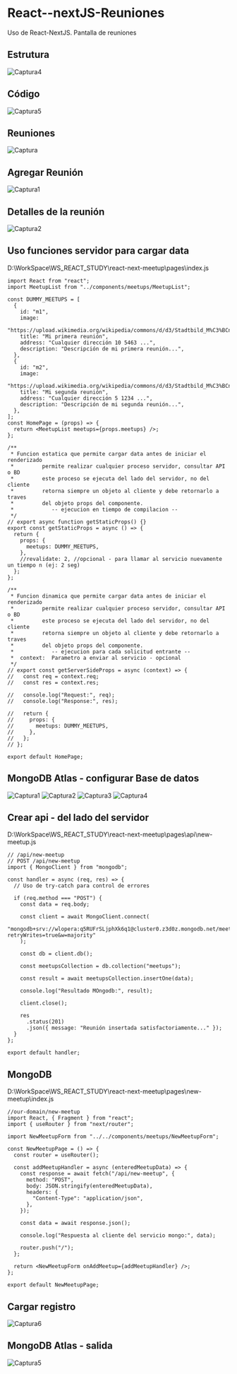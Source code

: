 # React--nextJS-Reuniones
Uso de React-NextJS.  Pantalla de reuniones 

## Estrutura
![Captura4](https://user-images.githubusercontent.com/7141537/162843772-70104ed7-d731-4e13-930c-816055dac6db.PNG)

## Código
![Captura5](https://user-images.githubusercontent.com/7141537/162843768-1fb86cd5-5ff3-4fea-9083-421c598fb5e8.PNG)

## Reuniones
![Captura](https://user-images.githubusercontent.com/7141537/162843627-a9704f23-37a2-4f79-b3bc-94dc5e92a062.PNG)

## Agregar Reunión
![Captura1](https://user-images.githubusercontent.com/7141537/162843620-08622be9-cf7b-4074-87bb-8e1da21d5302.PNG)

## Detalles de la reunión
![Captura2](https://user-images.githubusercontent.com/7141537/162843624-f2edd8a1-debf-42e1-895e-9a14e84f7432.PNG)

## Uso funciones servidor para cargar data 

D:\WorkSpace\WS_REACT_STUDY\react-next-meetup\pages\index.js
```
import React from "react";
import MeetupList from "../components/meetups/MeetupList";

const DUMMY_MEETUPS = [
  {
    id: "m1",
    image:
      "https://upload.wikimedia.org/wikipedia/commons/d/d3/Stadtbild_M%C3%BCnchen.jpg",
    title: "Mi primera reunión",
    address: "Cualquier dirección 10 5463 ...",
    description: "Descripción de mi primera reunión...",
  },
  {
    id: "m2",
    image:
      "https://upload.wikimedia.org/wikipedia/commons/d/d3/Stadtbild_M%C3%BCnchen.jpg",
    title: "Mi segunda reunión",
    address: "Cualquier dirección 5 1234 ...",
    description: "Descripción de mi segunda reunión...",
  },
];
const HomePage = (props) => {
  return <MeetupList meetups={props.meetups} />;
};

/**
 * Funcion estatica que permite cargar data antes de iniciar el renderizado
 *         permite realizar cualquier proceso servidor, consultar API o BD
 *         este proceso se ejecuta del lado del servidor, no del cliente
 *         retorna siempre un objeto al cliente y debe retornarlo a traves
 *         del objeto props del componente.
 *            -- ejecucion en tiempo de compilacion --
 */
// export async function getStaticProps() {}
export const getStaticProps = async () => {
  return {
    props: {
      meetups: DUMMY_MEETUPS,
    },
    //revalidate: 2, //opcional - para llamar al servicio nuevamente un tiempo n (ej: 2 seg)
  };
};

/**
 * Funcion dinamica que permite cargar data antes de iniciar el renderizado
 *         permite realizar cualquier proceso servidor, consultar API o BD
 *         este proceso se ejecuta del lado del servidor, no del cliente
 *         retorna siempre un objeto al cliente y debe retornarlo a traves
 *         del objeto props del componente.
 *            -- ejecucion para cada solicitud entrante --
 *  context:  Parametro a enviar al servicio - opcional
 */
// export const getServerSideProps = async (context) => {
//   const req = context.req;
//   const res = context.res;

//   console.log("Request:", req);
//   console.log("Response:", res);

//   return {
//     props: {
//       meetups: DUMMY_MEETUPS,
//     },
//   };
// };

export default HomePage;
```

## MongoDB Atlas - configurar Base de datos
![Captura1](https://user-images.githubusercontent.com/7141537/163068405-cad10510-e03b-49bf-aca9-c9343b2e31b6.PNG)
![Captura2](https://user-images.githubusercontent.com/7141537/163068406-363e4151-1aa3-46db-ab22-0ba13b9bcea0.PNG)
![Captura3](https://user-images.githubusercontent.com/7141537/163068407-2792cc38-4026-42db-a86f-225c678d9071.PNG)
![Captura4](https://user-images.githubusercontent.com/7141537/163068398-58a178fb-7273-423c-adeb-345683a32e9c.PNG)

## Crear api - del lado del servidor
D:\WorkSpace\WS_REACT_STUDY\react-next-meetup\pages\api\new-meetup.js
```
// /api/new-meetup
// POST /api/new-meetup
import { MongoClient } from "mongodb";

const handler = async (req, res) => {
  // Uso de try-catch para control de errores

  if (req.method === "POST") {
    const data = req.body;

    const client = await MongoClient.connect(
      "mongodb+srv://wlopera:q5RUFrSLjphXk6q1@cluster0.z3d0z.mongodb.net/meetups?retryWrites=true&w=majority"
    );

    const db = client.db();

    const meetupsCollection = db.collection("meetups");

    const result = await meetupsCollection.insertOne(data);

    console.log("Resultado MOngodb:", result);

    client.close();

    res
      .status(201)
      .json({ message: "Reunión insertada satisfactoriamente..." });
  }
};

export default handler;

```

## MongoDB
D:\WorkSpace\WS_REACT_STUDY\react-next-meetup\pages\new-meetup\index.js
```
//our-domain/new-meetup
import React, { Fragment } from "react";
import { useRouter } from "next/router";

import NewMeetupForm from "../../components/meetups/NewMeetupForm";

const NewMeetupPage = () => {
  const router = useRouter();

  const addMeetupHandler = async (enteredMeetupData) => {
    const response = await fetch("/api/new-meetup", {
      method: "POST",
      body: JSON.stringify(enteredMeetupData),
      headers: {
        "Content-Type": "application/json",
      },
    });

    const data = await response.json();

    console.log("Respuesta al cliente del servicio mongo:", data);

    router.push("/");
  };

  return <NewMeetupForm onAddMeetup={addMeetupHandler} />;
};

export default NewMeetupPage;

```

## Cargar registro
![Captura6](https://user-images.githubusercontent.com/7141537/163068639-ca5faab7-d92d-493a-8c30-742b0cccb85e.PNG)

## MongoDB Atlas - salida
![Captura5](https://user-images.githubusercontent.com/7141537/163068403-d81e1bc2-3f85-4b17-b14c-dbcbfb221616.PNG)
